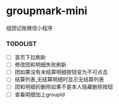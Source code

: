 # groupmark-mini
组团记账微信小程序
### TODOLIST
- [ ]  首页下拉刷新
- [ ]  修改团和明细失败刷新
- [ ]  团如果没有未结算明细按钮变为不可点击
- [ ]  结算列表,无结算明细时显示无结算列表
- [ ]  团和明细的删除如果不是本人隐藏删除按钮
- [ ]  查看明细加上groupId
